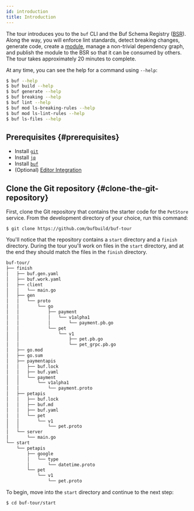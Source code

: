```yaml
---
id: introduction
title: Introduction
---
```


The tour introduces you to the `buf` CLI and the Buf Schema Registry
([BSR](../bsr/introduction.md)). Along the way, you will enforce lint standards,
detect breaking changes, generate code, create a
[module](../bsr/overview.mdx#modules), manage a non-trivial dependency graph,
and publish the module to the BSR so that it can be consumed by others. The tour
takes approximately 20 minutes to complete.

At any time, you can see the help for a command using `--help`:

```sh
$ buf --help
$ buf build --help
$ buf generate --help
$ buf breaking --help
$ buf lint --help
$ buf mod ls-breaking-rules --help
$ buf mod ls-lint-rules --help
$ buf ls-files --help
```

## Prerequisites {#prerequisites}

- Install [`git`](https://git-scm.com/book/en/v2/Getting-Started-Installing-Git)
- Install [`jq`](https://stedolan.github.io/jq)
- Install [`buf`](../installation.md)
- (Optional) [Editor Integration](../editor-integration.mdx)

## Clone the Git repository {#clone-the-git-repository}

First, clone the Git repository that contains the starter code for the
`PetStore` service. From the development directory of your choice, run this
command:

```terminal
$ git clone https://github.com/bufbuild/buf-tour
```

You'll notice that the repository contains a `start` directory and a `finish`
directory. During the tour you'll work on files in the `start` directory, and at
the end they should match the files in the `finish` directory.

```sh
buf-tour/
├── finish
│   ├── buf.gen.yaml
│   ├── buf.work.yaml
│   ├── client
│   │   └── main.go
│   ├── gen
│   │   └── proto
│   │       └── go
│   │           ├── payment
│   │           │   └── v1alpha1
│   │           │       └── payment.pb.go
│   │           └── pet
│   │               └── v1
│   │                   ├── pet.pb.go
│   │                   └── pet_grpc.pb.go
│   ├── go.mod
│   ├── go.sum
│   ├── paymentapis
│   │   ├── buf.lock
│   │   ├── buf.yaml
│   │   └── payment
│   │       └── v1alpha1
│   │           └── payment.proto
│   ├── petapis
│   │   ├── buf.lock
│   │   ├── buf.md
│   │   ├── buf.yaml
│   │   └── pet
│   │       └── v1
│   │           └── pet.proto
│   └── server
│       └── main.go
└── start
    └── petapis
        ├── google
        │   └── type
        │       └── datetime.proto
        └── pet
            └── v1
                └── pet.proto
```

To begin, move into the `start` directory and continue to the next step:

```terminal
$ cd buf-tour/start
```
